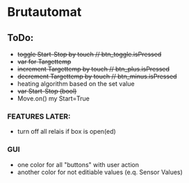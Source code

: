 # Brutautomat
## ToDo:
- ~~toggle Start-Stop by touch // btn_toggle.isPressed~~
- ~~var for Targettemp~~
- ~~increment Targettemp by touch // btn_plus.isPressed~~
- ~~decrement Targettemp by touch // btn_minus.isPressed~~
- heating algorithm based on the set value
- ~~var Start-Stop (bool)~~
- Move.on() my Start=True

### FEATURES LATER:
- turn off all relais if box is open(ed)

### GUI
- one color for all "buttons" with user action
- another color for not editiable values (e.q. Sensor Values)
